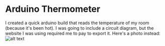 # Arduino Thermometer
 
I created a quick arduino build that reads the temperature of my room (because it's been hot). I was going to include a circuit diagram, but the website I was using required me to pay to export it. Here's a photo instead: 
![alt text](https://cdn.discordapp.com/attachments/975043937666490400/1001677119111307414/image0.jpeg)
